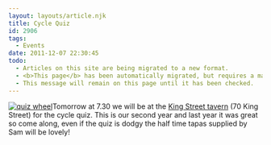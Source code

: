 ```yaml
---
layout: layouts/article.njk
title: Cycle Quiz
id: 2906
tags:
  - Events
date: 2011-12-07 22:30:45
todo:
  - Articles on this site are being migrated to a new format.
  - <b>This page</b> has been automatically migrated, but requires a manual check-&amp;-tune to ensure the format and links all work as expected.
  - This message will remain on this page until it has been checked.
---
```


[![quiz wheel](http://www.pompeybug.co.uk/wp-content/uploads/2011/12/quiz-wheel1-150x150.jpg)](http://www.pompeybug.co.uk/2011/12/cycle-quiz/quiz-wheel-2/)Tomorrow at 7.30 we will be at the [King Street tavern](http://www.thekingstreettavern.co.uk/ "KST") (70 King Street) for the cycle quiz. This is our second year and last year it was great so come along, even if the quiz is dodgy the half time tapas supplied by Sam will be lovely!